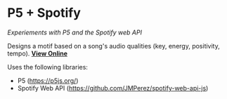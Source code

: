 # P5 + Spotify
*Experiements with P5 and the Spotify web API*

Designs a motif based on a song's audio qualities (key, energy, positivity, tempo).
[**View Online**](https://adrianfranzese.github.io/P5_plus_Spotify/)

Uses the following libraries:
- P5 (https://p5js.org/)
- Spotify Web API (https://github.com/JMPerez/spotify-web-api-js)
